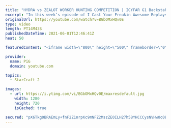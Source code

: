```yaml
---
title: "HYDRA vs ZEALOT WORKER HUNTING COMPETITION | ICYFAR G1 Backstab Butcher - StarCraft 2"
excerpt: "In this week’s episode of I Cast Your Freakin Awesome Replays (ICYFAR) players sent in their StarCraft 2 replays where they backstad and harass their opponent as much as possible (Backstab Butcher)! Here’s a fun game of protoss versus zerg completing the challenge in humorous fashion.   NEW ICYFAR CHALLENGE:"
originalUrl: https://youtube.com/watch?v=BGbOMxHQv0E
type: video
length: PT14M43S
publishedDateTime: 2021-06-01T12:46:41Z
heat: 50

featuredContent: "<iframe width=\"800\" height=\"500\" frameborder=\"0\" src=\"https://www.youtube.com/embed/BGbOMxHQv0E\" allow=\"accelerometer; autoplay; encrypted-media; gyroscope; picture-in-picture\" allowfullscreen></iframe>"

provider:
  name: PiG
  domain: youtube.com

topics:
  - StarCraft 2

images:
  - url: https://i.ytimg.com/vi/BGbOMxHQv0E/maxresdefault.jpg
    width: 1280
    height: 720
    isCached: true

secured: "pX6Tkg0BRAEmLy+fnF2Z1nrpKc9mNFZ2MszZE0ILH27h58YHCCCysNVHwOc0EzqOVSX9Eq82ojMou4e4cg4IjgbXc5sqJDbIAbtSlvSLECUWBeK68JbiGCrGJZmb447cBUwyWd/+JQ8rDEseIgVV7CEqBOCTeiacAbc8DlYdb7yvlfEMw8ZmdlCT0DXwzDugXPyZ2FYiNHH5HXAcCqqPiy+WFzTVJZWABovvRauSVHAEpLv5RjFB25IuzDQUmhXiWADKAhz7QDr3M4gfZKOtMV4frtGKbzYx5EiiK2iypP6uKS43pPyEf6DQ9FLRw7kt+1hWoeYnQKKVuNWTRR4bdxFiA+EThJQmBmpzJcNTBxRihOLg4yUY+LKHY6BcEFkGrAUwfzI3qL02f4pxg8UsqtCfMGimjS4SzPsBvZqvnM0=;dwniNBwkYXTVM0HoKZbi/w=="
---
```


